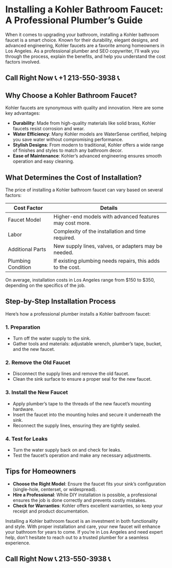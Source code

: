 # Installing a Kohler Bathroom Faucet: A Professional Plumber’s Guide  

When it comes to upgrading your bathroom, installing a Kohler bathroom faucet is a smart choice. Known for their durability, elegant designs, and advanced engineering, Kohler faucets are a favorite among homeowners in Los Angeles. As a professional plumber and SEO copywriter, I’ll walk you through the process, explain the benefits, and help you understand the cost factors involved.  

## Call Right Now 📞 +1 213-550-3938 📞

## Why Choose a Kohler Bathroom Faucet?  

Kohler faucets are synonymous with quality and innovation. Here are some key advantages:  

- **Durability**: Made from high-quality materials like solid brass, Kohler faucets resist corrosion and wear.  
- **Water Efficiency**: Many Kohler models are WaterSense certified, helping you save water without compromising performance.  
- **Stylish Designs**: From modern to traditional, Kohler offers a wide range of finishes and styles to match any bathroom decor.  
- **Ease of Maintenance**: Kohler’s advanced engineering ensures smooth operation and easy cleaning.  

## What Determines the Cost of Installation?  

The price of installing a Kohler bathroom faucet can vary based on several factors:  

| **Cost Factor**         | **Details**                                                                 |  
|--------------------------|-----------------------------------------------------------------------------|  
| Faucet Model             | Higher-end models with advanced features may cost more.                   |  
| Labor                    | Complexity of the installation and time required.                         |  
| Additional Parts         | New supply lines, valves, or adapters may be needed.                      |  
| Plumbing Condition       | If existing plumbing needs repairs, this adds to the cost.               |  

On average, installation costs in Los Angeles range from $150 to $350, depending on the specifics of the job.  

## Step-by-Step Installation Process  

Here’s how a professional plumber installs a Kohler bathroom faucet:  

### 1. Preparation  
- Turn off the water supply to the sink.  
- Gather tools and materials: adjustable wrench, plumber’s tape, bucket, and the new faucet.  

### 2. Remove the Old Faucet  
- Disconnect the supply lines and remove the old faucet.  
- Clean the sink surface to ensure a proper seal for the new faucet.  

### 3. Install the New Faucet  
- Apply plumber’s tape to the threads of the new faucet’s mounting hardware.  
- Insert the faucet into the mounting holes and secure it underneath the sink.  
- Reconnect the supply lines, ensuring they are tightly sealed.  

### 4. Test for Leaks  
- Turn the water supply back on and check for leaks.  
- Test the faucet’s operation and make any necessary adjustments.  

## Tips for Homeowners  

- **Choose the Right Model**: Ensure the faucet fits your sink’s configuration (single-hole, centerset, or widespread).  
- **Hire a Professional**: While DIY installation is possible, a professional ensures the job is done correctly and prevents costly mistakes.  
- **Check for Warranties**: Kohler offers excellent warranties, so keep your receipt and product documentation.  

Installing a Kohler bathroom faucet is an investment in both functionality and style. With proper installation and care, your new faucet will enhance your bathroom for years to come. If you’re in Los Angeles and need expert help, don’t hesitate to reach out to a trusted plumber for a seamless experience.
## Call Right Now 📞 213-550-3938 📞
